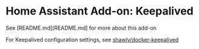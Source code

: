 # Home Assistant Add-on: Keepalived

See [README.md](README.md] for more about this add-on

For Keepalived configuration settings, see [shawly/docker-keepalived](https://github.com/shawly/docker-keepalived)
